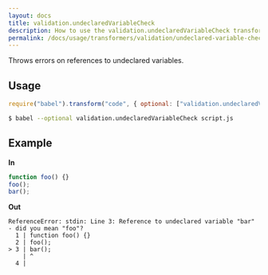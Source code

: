 ```yaml
---
layout: docs
title: validation.undeclaredVariableCheck
description: How to use the validation.undeclaredVariableCheck transformer.
permalink: /docs/usage/transformers/validation/undeclared-variable-check/
---
```


Throws errors on references to undeclared variables.

## Usage

```javascript
require("babel").transform("code", { optional: ["validation.undeclaredVariableCheck"] });
```

```sh
$ babel --optional validation.undeclaredVariableCheck script.js
```

## Example

**In**

```javascript
function foo() {}
foo();
bar();
```

**Out**

```
ReferenceError: stdin: Line 3: Reference to undeclared variable "bar" - did you mean "foo"?
  1 | function foo() {}
  2 | foo();
> 3 | bar();
    | ^
  4 |
```
